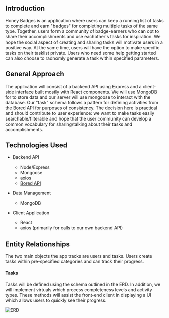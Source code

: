 ## Introduction
Honey Badges is an application where users can keep a running list of tasks to complete and earn "badges" for completing multiple tasks of the same type. Together, users form a community of badge-earners who can opt to share their accomplishments and use eachother's tasks for inspiration. We hope the social aspect of creating and sharing tasks will motivate users in a positive way. At the same time, users will have the option to make specific tasks on their tasklist private. Users who need some help getting started can also choose to radnomly generate a task within specified parameters.

## General Approach
The application will consist of a backend API using Express and a client-side interface built mostly with React components. We will use MongoDB for to store data and our server will use mongoose to interact with the database. Our "task" schema follows a pattern for defining activities from the Bored API for purposes of consistency. The decision here is practical and should contribute to user experience: we want to make tasks easily searchable/filterable and hope that the user community can develop a common vocabulary for sharing/talking about their tasks and accomplishments. 

## Technologies Used
- Backend API
    - Node/Express
    - Mongoose
    - axios 
    - [Bored API](https://www.boredapi.com/documentation)

 - Data Management
    - MongoDB

- Client Application
    - React
    - axios (primarily for calls to our own backend API)


## Entity Relationships
The two main objects the app tracks are users and tasks. Users create tasks within pre-specified categories and can track their progress. 

#### Tasks
Tasks will be defined using the schema outlined in the ERD. In addition, we will implement virtuals which process completeness levels and activity types. These methods wiil assist the front-end client in displaying a UI which allows users to quickly see their progress. 

![ERD](https://drawsql.app/teams/honey-badgers/diagrams/erd/embed)
